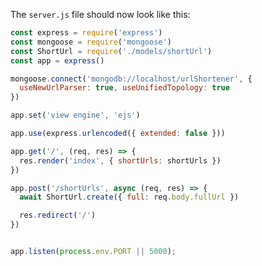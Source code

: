<!--title={Connecting our Server with our Scheme}-->

The `server.js` file should now look like this:

```javascript
const express = require('express')
const mongoose = require('mongoose')
const ShortUrl = require('./models/shortUrl')
const app = express()

mongoose.connect('mongodb://localhost/urlShortener', {
  useNewUrlParser: true, useUnifiedTopology: true
})

app.set('view engine', 'ejs')

app.use(express.urlencoded({ extended: false }))

app.get('/', (req, res) => {
  res.render('index', { shortUrls: shortUrls })
})

app.post('/shortUrls', async (req, res) => {
  await ShortUrl.create({ full: req.body.fullUrl })

  res.redirect('/')
})


app.listen(process.env.PORT || 5000);
```

